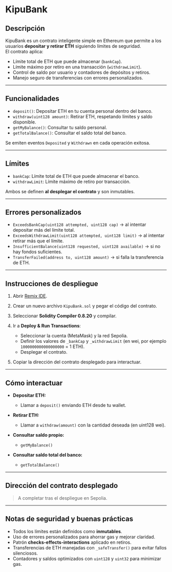 # KipuBank

## Descripción

KipuBank es un contrato inteligente simple en Ethereum que permite a los usuarios **depositar y retirar ETH** siguiendo límites de seguridad.  
El contrato aplica:

- Límite total de ETH que puede almacenar (`bankCap`).  
- Límite máximo por retiro en una transacción (`withdrawLimit`).  
- Control de saldo por usuario y contadores de depósitos y retiros.  
- Manejo seguro de transferencias con errores personalizados.  

---

## Funcionalidades

- `deposit()`: Depositar ETH en tu cuenta personal dentro del banco.  
- `withdraw(uint128 amount)`: Retirar ETH, respetando límites y saldo disponible.  
- `getMyBalance()`: Consultar tu saldo personal.  
- `getTotalBalance()`: Consultar el saldo total del banco.  

Se emiten eventos `Deposited` y `Withdrawn` en cada operación exitosa.

---

## Límites

- `bankCap`: Límite total de ETH que puede almacenar el banco.  
- `withdrawLimit`: Límite máximo de retiro por transacción.  

Ambos se definen **al desplegar el contrato** y son inmutables.

---

## Errores personalizados

- `ExceedsBankCap(uint128 attempted, uint128 cap)` → al intentar depositar más del límite total.  
- `ExceedsWithdrawLimit(uint128 attempted, uint128 limit)` → al intentar retirar más que el límite.  
- `InsufficientBalance(uint128 requested, uint128 available)` → si no hay fondos suficientes.  
- `TransferFailed(address to, uint128 amount)` → si falla la transferencia de ETH.

---

## Instrucciones de despliegue

1. Abrir [Remix IDE](https://remix.ethereum.org/).  
2. Crear un nuevo archivo `KipuBank.sol` y pegar el código del contrato.  
3. Seleccionar **Solidity Compiler 0.8.20** y compilar.  
4. Ir a **Deploy & Run Transactions**:
   - Seleccionar la cuenta (MetaMask) y la red Sepolia.  
   - Definir los valores de `_bankCap` y `_withdrawLimit` (en wei, por ejemplo `1000000000000000000` = 1 ETH).  
   - Desplegar el contrato.  

5. Copiar la dirección del contrato desplegado para interactuar.

---

## Cómo interactuar

- **Depositar ETH:**  
  - Llamar a `deposit()` enviando ETH desde tu wallet.  

- **Retirar ETH:**  
  - Llamar a `withdraw(amount)` con la cantidad deseada (en uint128 wei).  

- **Consultar saldo propio:**  
  - `getMyBalance()`  

- **Consultar saldo total del banco:**  
  - `getTotalBalance()`

---

## Dirección del contrato desplegado

> A completar tras el despliegue en Sepolia.

---

## Notas de seguridad y buenas prácticas

- Todos los límites están definidos como **inmutables**.  
- Uso de errores personalizados para ahorrar gas y mejorar claridad.  
- Patrón **checks-effects-interactions** aplicado en retiros.  
- Transferencias de ETH manejadas con `_safeTransfer()` para evitar fallos silenciosos.  
- Contadores y saldos optimizados con `uint128` y `uint32` para minimizar gas.
